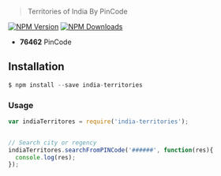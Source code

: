 

> Territories of India By PinCode 

[![NPM Version](https://img.shields.io/npm/v/indonesia.svg?maxAge=2592000)](https://www.npmjs.com/package/indonesia)
[![NPM Downloads](https://img.shields.io/npm/dt/indonesia.svg?maxAge=2592000)](https://www.npmjs.com/package/indonesia)

- **76462** PinCode 


## Installation

```js
$ npm install --save india-territories
```

### Usage

```js
var indiaTerritores = require('india-territories');


// Search city or regency
indiaTerritores.searchFromPINCode('######', function(res){
  console.log(res);
});

